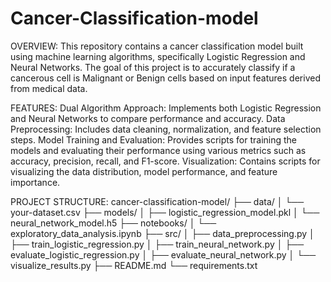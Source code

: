 # Cancer-Classification-model
OVERVIEW:
This repository contains a cancer classification model built using machine learning algorithms, specifically Logistic Regression and Neural Networks. The goal of this project is to accurately classify if a cancerous cell is Malignant or Benign cells based on input features derived from medical data.

FEATURES:
Dual Algorithm Approach: Implements both Logistic Regression and Neural Networks to compare performance and accuracy.
Data Preprocessing: Includes data cleaning, normalization, and feature selection steps.
Model Training and Evaluation: Provides scripts for training the models and evaluating their performance using various metrics such as accuracy, precision, recall, and F1-score.
Visualization: Contains scripts for visualizing the data distribution, model performance, and feature importance.

PROJECT STRUCTURE:
cancer-classification-model/
├── data/
│   └── your-dataset.csv
├── models/
│   ├── logistic_regression_model.pkl
│   └── neural_network_model.h5
├── notebooks/
│   └── exploratory_data_analysis.ipynb
├── src/
│   ├── data_preprocessing.py
│   ├── train_logistic_regression.py
│   ├── train_neural_network.py
│   ├── evaluate_logistic_regression.py
│   ├── evaluate_neural_network.py
│   └── visualize_results.py
├── README.md
└── requirements.txt


